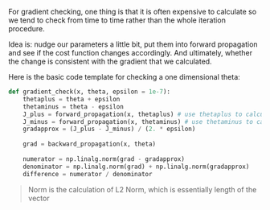 For gradient checking, one thing is that it is often expensive to calculate so we tend to check from time to time rather than the whole iteration procedure.

Idea is: nudge our parameters a little bit, put them into forward propagation and see if the cost function changes accordingly. And ultimately, whether the change is consistent with the gradient that we calculated.

Here is the basic code template for checking a one dimensional theta:

```python
def gradient_check(x, theta, epsilon = 1e-7):
    thetaplus = theta + epsilon
    thetaminus = theta - epsilon
    J_plus = forward_propagation(x, thetaplus) # use thetaplus to calculate J_plus
    J_minus = forward_propagation(x, thetaminus) # use thetaminus to calculate J_minus
    gradapprox = (J_plus - J_minus) / (2. * epsilon)
  
    grad = backward_propagation(x, theta)
    
    numerator = np.linalg.norm(grad - gradapprox) 
    denominator = np.linalg.norm(grad) + np.linalg.norm(gradapprox)
    difference = numerator / denominator
```
> Norm is the calculation of L2 Norm, which is essentially length of the vector